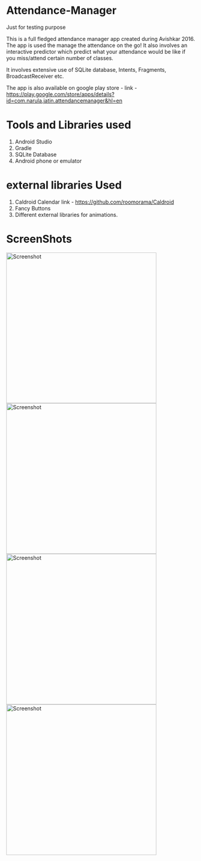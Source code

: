# Attendance-Manager

Just for testing purpose

This is a full fledged attendance manager app created during Avishkar 2016. The app is used the manage the attendance on the go!
It also involves an interactive predictor which predict what your attendance would be like if you miss/attend certain number of classes.

It involves extensive use of SQLite database, Intents, Fragments, BroadcastReceiver etc.

The app is also available on google play store - 
link - https://play.google.com/store/apps/details?id=com.narula.jatin.attendancemanager&hl=en

# Tools and Libraries used
1. Android Studio
2. Gradle
3. SQLite Database
4. Android phone or emulator

# external libraries Used
1. Caldroid Calendar link - https://github.com/roomorama/Caldroid
2. Fancy Buttons
3. Different external libraries for animations.

# ScreenShots
<img src="https://github.com/jatin96/Attendance-Manager/blob/master/Screenshot_20170114-173239.png" height="400" alt="Screenshot"/> <img src="https://github.com/jatin96/Attendance-Manager/blob/master/Screenshot_20170114-173220.png" height="400" alt="Screenshot"/> <img src="https://github.com/jatin96/Attendance-Manager/blob/master/Screenshot_20170114-173011.png" height="400" alt="Screenshot"/>  <img src="https://github.com/jatin96/Attendance-Manager/blob/master/Screenshot_20170114-172947.png" height="400" alt="Screenshot"/> 





